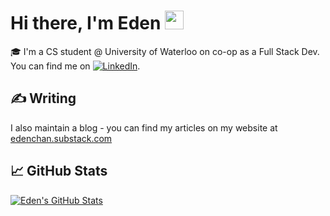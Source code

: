 <!-- 
[![Header](https://raw.githubusercontent.com/MartinHeinz/MartinHeinz/master/readme_header.png "Header")](https://martinheinz.dev/) -->

# Hi there, I'm Eden <img src="https://raw.githubusercontent.com/MartinHeinz/MartinHeinz/master/wave.gif" width="30px">

🎓 I'm a CS student @ University of Waterloo on co-op as a Full Stack Dev. <br>
You can find me on [![LinkedIn][1.1]][1].

## &#x270d; Writing

I also maintain a blog - you can find my articles on my website at [edenchan.substack.com](https://edenchan.substack.com)

## &#x1f4c8; GitHub Stats

<!-- <a href="https://github.com/eden-chan">
  <img align="center" src="https://github-readme-stats.vercel.app/api/top-langs/?username=eden-chan&hide=java,html,tex&title_color=ffffff&text_color=c9cacc&icon_color=2bbc8a&bg_color=1d1f21&langs_count=3" />
</a> -->
<a href="https://github.com/eden-chan">
  <img align="center" src="https://github-readme-stats.vercel.app/api?username=eden-chan&show_icons=true&line_height=27&count_private=true&title_color=ffffff&text_color=c9cacc&icon_color=2bbc8a&bg_color=1d1f21" alt="Eden's GitHub Stats" />
</a>

<!-- <a href="https://github.com/eden-chan/...">
  <img align="center" src="https://github-readme-stats.vercel.app/api/pin/?username=eden-chan&repo=...&title_color=ffffff&text_color=c9cacc&icon_color=2bbc8a&bg_color=1d1f21" />
</a> -->


 

<!-- links to social media icons -->


<!-- icons without padding -->


[1.1]: https://raw.githubusercontent.com/MartinHeinz/MartinHeinz/master/linkedin-3-16.png (LinkedIn)


<!-- links to your social media accounts -->

[1]: https://www.linkedin.com/in/edenchan50/
[2]: https://github.com/eden-chan



<!-- Resources -->
<!-- Icons: https://simpleicons.org/ -->
<!-- GitHub Stats: https://github.com/anuraghazra/github-readme-stats -->
<!-- Emojis: https://emojipedia.org/emoji/ -->
<!-- HTML Emojis: https://www.fileformat.info/index.htm -->
<!-- Shields: https://shields.io/ -->
<!-- Awesome GitHub Profile README: https://github.com/abhisheknaiidu/awesome-github-profile-readme -->

